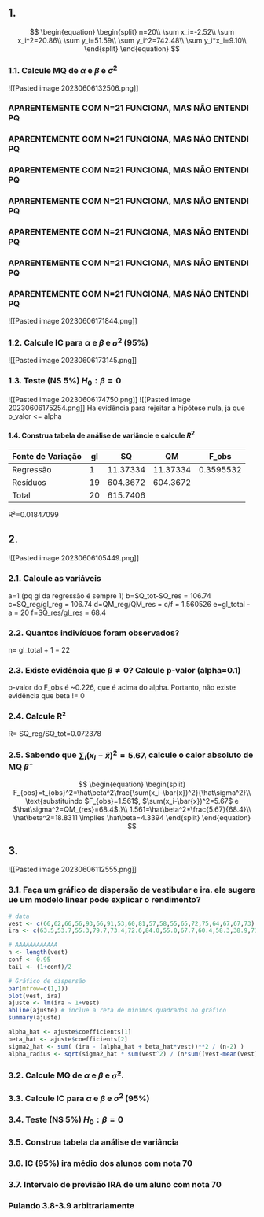 ## 1. 
$$
\begin{equation}
\begin{split}
n=20\\
\sum x_i=-2.52\\
\sum x_i^2=20.86\\
\sum y_i=51.59\\
\sum y_i^2=742.48\\
\sum y_i*x_i=9.10\\
\end{split}
\end{equation}
$$
### 1.1. Calcule MQ de $\alpha$ e $\beta$ e $\hat\sigma^2$
![[Pasted image 20230606132506.png]]
### **APARENTEMENTE COM N=21 FUNCIONA, MAS NÃO ENTENDI PQ**
### **APARENTEMENTE COM N=21 FUNCIONA, MAS NÃO ENTENDI PQ**
### **APARENTEMENTE COM N=21 FUNCIONA, MAS NÃO ENTENDI PQ**
### **APARENTEMENTE COM N=21 FUNCIONA, MAS NÃO ENTENDI PQ**
### **APARENTEMENTE COM N=21 FUNCIONA, MAS NÃO ENTENDI PQ**
### **APARENTEMENTE COM N=21 FUNCIONA, MAS NÃO ENTENDI PQ**
### **APARENTEMENTE COM N=21 FUNCIONA, MAS NÃO ENTENDI PQ**
![[Pasted image 20230606171844.png]]

### 1.2. Calcule IC para $\alpha$ e $\beta$ e $\sigma^2$ (95%)
![[Pasted image 20230606173145.png]]

### 1.3. Teste (NS 5%) $H_0: \beta=0$
![[Pasted image 20230606174750.png]]
![[Pasted image 20230606175254.png]]
Ha evidência para rejeitar a hipótese nula, já que p_valor <= alpha

#### 1.4. Construa tabela de análise de variâncie e calcule $R^2$

| Fonte de Variação | gl  | SQ       | QM       | F_obs     |
| ----------------- | --- | -------- | -------- | --------- |
| Regressão         | 1   | 11.37334 | 11.37334 | 0.3595532 | 
| Resíduos          | 19  | 604.3672 | 604.3672 |           |
| Total             | 20  | 615.7406 |          |           |

R²=0.01847099
## 2.
![[Pasted image 20230606105449.png]]

### 2.1. Calcule as variáveis
a=1 (pq gl da regressão é sempre 1)
b=SQ_tot-SQ_res = 106.74
c=SQ_reg/gl_reg = 106.74
d=QM_reg/QM_res = c/f = 1.560526
e=gl_total - a = 20 
f=SQ_res/gl_res = 68.4

### 2.2. Quantos indivíduos foram observados?
n= gl_total + 1 = 22

### 2.3. Existe evidência que $\beta \ne 0$? Calcule p-valor (alpha=0.1)
p-valor do F_obs é ~0.226, que é acima do alpha. Portanto, não existe evidência que beta != 0

### 2.4. Calcule R²
R= SQ_reg/SQ_tot=0.072378

### 2.5. Sabendo que $\sum_i(x_i-\bar{x})^2=5.67$, calcule o calor absoluto de MQ $\hat\beta$ 
$$
\begin{equation}
\begin{split}
F_{obs}=t_{obs}^2=\hat\beta^2\frac{\sum(x_i-\bar{x})^2}{\hat\sigma^2}\\
\text{substituindo $F_{obs}=1.561$, $\sum(x_i-\bar{x})^2=5.67$ e $\hat\sigma^2=QM_{res}=68.4$:}\\
1.561=\hat\beta^2*\frac{5.67}{68.4}\\
\hat\beta^2=18.8311 \implies \hat\beta=4.3394
\end{split}
\end{equation}
$$

## 3.
![[Pasted image 20230606112555.png]]

### 3.1. Faça um gráfico de dispersão de vestibular e ira. ele sugere ue um modelo linear pode explicar o rendimento?
```R
# data
vest <- c(66,62,66,56,93,66,91,53,60,81,57,58,55,65,72,75,64,67,67,73)
ira <- c(63.5,53.7,55.3,79.7,73.4,72.6,84.0,55.0,67.7,60.4,58.3,38.9,71.3,70.0,71.4,81.9,68.8,72.6,70.3,77.1)

# AAAAAAAAAAAA
n <- length(vest)
conf <- 0.95
tail <- (1+conf)/2

# Gráfico de dispersão
par(mfrow=c(1,1))
plot(vest, ira)
ajuste <- lm(ira ~ 1+vest)
abline(ajuste) # inclue a reta de minimos quadrados no gráfico
summary(ajuste)

alpha_hat <- ajuste$coefficients[1]
beta_hat <- ajuste$coefficients[2]
sigma2_hat <- sum( (ira - (alpha_hat + beta_hat*vest))**2 / (n-2) )
alpha_radius <- sqrt(sigma2_hat * sum(vest^2) / (n*sum((vest-mean(vest))**2)) )
```


### 3.2. Calcule MQ de $\alpha$ e $\beta$ e $\hat\sigma^2$.
### 3.3. Calcule IC para $\alpha$ e $\beta$ e $\sigma^2$ (95%)
### 3.4. Teste (NS 5%) $H_0: \beta=0$
### 3.5. Construa tabela da análise de variância
### 3.6. IC (95%) ira médio dos alunos com nota 70
### 3.7. Intervalo de previsão IRA de um aluno com nota 70
### Pulando 3.8-3.9 arbitrariamente

